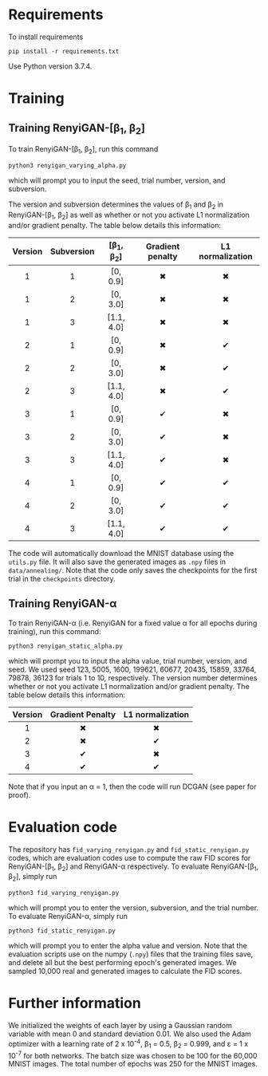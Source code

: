 # Requirements
To install requirements
```
pip install -r requirements.txt
```
Use Python version 3.7.4. 

# Training
## Training RenyiGAN-[&beta;<sub>1</sub>, &beta;<sub>2</sub>]
To train RenyiGAN-[&beta;<sub>1</sub>, &beta;<sub>2</sub>], run this command
```
python3 renyigan_varying_alpha.py
```
which will prompt you to input the seed, trial number, version, and subversion. 

The version and subversion determines the values of &beta;<sub>1</sub> and &beta;<sub>2</sub>
in RenyiGAN-[&beta;<sub>1</sub>, &beta;<sub>2</sub>] 
as well as whether or not you activate L1 normalization and/or gradient penalty. 
The table below details this information:

| Version | Subversion | [&beta;<sub>1</sub>, &beta;<sub>2</sub>] | Gradient penalty  | L1 normalization |
| :---: | :---: | :---: | :---: | :---: |
| 1 | 1 | [0, 0.9] | &#10006; | &#10006; |
| 1 | 2 | [0, 3.0] | &#10006; | &#10006; |
| 1 | 3 | [1.1, 4.0] | &#10006; | &#10006; |
| 2 | 1 | [0, 0.9] | &#10006; | &#10004; |
| 2 | 2 | [0, 3.0] | &#10006; | &#10004; |
| 2 | 3 | [1.1, 4.0] | &#10006; | &#10004; |
| 3 | 1 | [0, 0.9] | &#10004; | &#10006; |
| 3 | 2 | [0, 3.0] | &#10004; | &#10006; |
| 3 | 3 | [1.1, 4.0] | &#10004; | &#10006; |
| 4 | 1 | [0, 0.9] | &#10004; | &#10004; |
| 4 | 2 | [0, 3.0] | &#10004; | &#10004; |
| 4 | 3 | [1.1, 4.0] | &#10004; | &#10004; |


The code will automatically download the MNIST database using the `utils.py` file. 
It will also save the generated images as `.npy` files in `data/annealing/`. 
Note that the code only saves the checkpoints for the first trial in the `checkpoints` directory. 

## Training RenyiGAN-&alpha;
To train RenyiGAN-&alpha; (i.e. RenyiGAN for a fixed value &alpha; for all epochs during training), run this command:
```
python3 renyigan_static_alpha.py
``` 
which will prompt you to input the alpha value, trial number, version, and seed. 
We used seed 123, 5005, 1600, 199621, 60677, 20435, 15859, 33764, 79878, 
36123 for trials 1 to 10, respectively.
The version number determines whether or not you activate L1 normalization and/or gradient penalty.
The table below details this information:

| Version | Gradient Penalty | L1 normalization |
| :---: | :---: | :---: |
| 1 | &#10006; | &#10006; |
| 2 | &#10006; | &#10004; |
| 3 | &#10004; | &#10006; |
| 4 | &#10004; | &#10004; |

Note that if you input an &alpha; = 1, then the code will run DCGAN (see paper for proof).

# Evaluation code
The repository has `fid_varying_renyigan.py` and `fid_static_renyigan.py` codes,
which are evaluation codes use to compute the raw FID scores for RenyiGAN-[&beta;<sub>1</sub>, &beta;<sub>2</sub>] 
and RenyiGAN-&alpha; respectively.
To evaluate RenyiGAN-[&beta;<sub>1</sub>, &beta;<sub>2</sub>], simply run
```
python3 fid_varying_renyigan.py
``` 
which will prompt you to enter the version, subversion, and the trial number. 
To evaluate RenyiGAN-&alpha;, simply run
```
python3 fid_static_renyigan.py
``` 
which will prompt you to enter the alpha value and version.
Note that the evaluation scripts use on the numpy (`.npy`) files that the training files save, 
and delete all but the best performing epoch's generated images. 
We sampled 10,000 real and generated images to calculate the FID scores. 

# Further information 
We initialized the weights of each layer by using a Gaussian random variable with mean 0 and standard deviation
0.01.
We also used the Adam optimizer with a learning rate of 
 2 x 10<sup>-4</sup>, &beta;<sub>1</sub> = 0.5, &beta;<sub>2</sub> = 0.999, and
&epsilon; = 1 x 10<sup>-7</sup> for both networks. 
The batch size was chosen to be 100 for the 60,000 MNIST images.
The total number of epochs was 250 for the MNIST images. 


